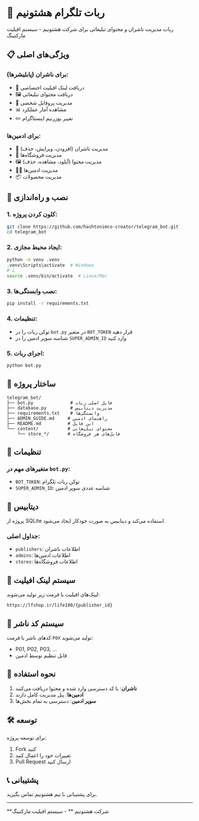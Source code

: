 # 🤖 ربات تلگرام هشتونیم 

ربات مدیریت ناشران و محتوای تبلیغاتی برای شرکت هشتونیم - سیستم افیلیت مارکتینگ

## 📋 ویژگی‌های اصلی

### برای ناشران (پابلیشرها):
- 🔗 دریافت لینک افیلیت اختصاصی
- 🖼️ دریافت محتوای تبلیغاتی
- 👤 مدیریت پروفایل شخصی
- 📊 مشاهده آمار عملکرد
- ✏️ تغییر یوزرنیم اینستاگرام

### برای ادمین‌ها:
- 👥 مدیریت ناشران (افزودن، ویرایش، حذف)
- 🏪 مدیریت فروشگاه‌ها
- 🖼️ مدیریت محتوا (آپلود، مشاهده، حذف)
- 👨‍💼 مدیریت ادمین‌ها
- 📦 مدیریت محصولات

## 🚀 نصب و راه‌اندازی

### 1. کلون کردن پروژه:
```bash
git clone https://github.com/hashtonimco-creator/telegram_bot.git
cd telegram_bot
```

### 2. ایجاد محیط مجازی:
```bash
python -m venv .venv
.venv\Scripts\activate  # Windows
# یا
source .venv/bin/activate  # Linux/Mac
```

### 3. نصب وابستگی‌ها:
```bash
pip install -r requirements.txt
```

### 4. تنظیمات:
- توکن ربات را در `bot.py` در متغیر `BOT_TOKEN` قرار دهید
- شناسه سوپر ادمین را در `SUPER_ADMIN_ID` وارد کنید

### 5. اجرای ربات:
```bash
python bot.py
```

## 📁 ساختار پروژه

```
telegram_bot/
├── bot.py              # فایل اصلی ربات
├── database.py         # مدیریت دیتابیس
├── requirements.txt    # وابستگی‌ها
├── ADMIN_GUIDE.md     # راهنمای ادمین
├── README.md          # این فایل
└── content/           # محتوای تبلیغاتی
    └── store_*/       # فایل‌های هر فروشگاه
```

## 🔧 تنظیمات

### متغیرهای مهم در `bot.py`:
- `BOT_TOKEN`: توکن ربات تلگرام
- `SUPER_ADMIN_ID`: شناسه عددی سوپر ادمین

## 💾 دیتابیس

پروژه از SQLite استفاده می‌کند و دیتابیس به صورت خودکار ایجاد می‌شود.

### جداول اصلی:
- `publishers`: اطلاعات ناشران
- `admins`: اطلاعات ادمین‌ها  
- `stores`: اطلاعات فروشگاه‌ها

## 🔗 سیستم لینک افیلیت

لینک‌های افیلیت با فرمت زیر تولید می‌شوند:
```
https://lfshop.ir/life100/{publisher_id}
```

## 👥 سیستم کد ناشر

کدهای ناشر با فرمت `P0X` تولید می‌شوند:
- P01, P02, P03, ...
- قابل تنظیم توسط ادمین

## 📱 نحوه استفاده

1. **ناشران**: با کد دسترسی وارد شده و محتوا دریافت می‌کنند
2. **ادمین‌ها**: پنل مدیریت کامل دارند
3. **سوپر ادمین**: دسترسی به تمام بخش‌ها

## 🛠️ توسعه

برای توسعه پروژه:
1. Fork کنید
2. تغییرات خود را اعمال کنید
3. Pull Request ارسال کنید

## 📞 پشتیبانی

برای پشتیبانی با تیم هشتونیم تماس بگیرید.

---
**شرکت هشتونیم ** - سیستم افیلیت مارکتینگ
